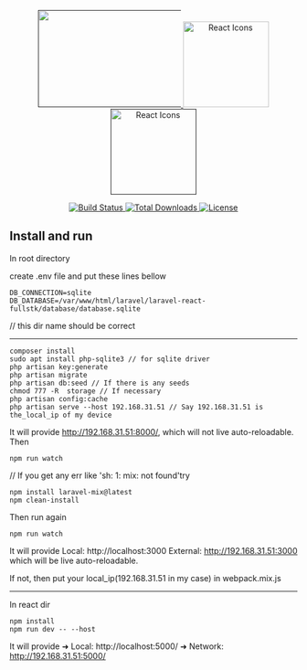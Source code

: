 <p align="center">
    <a href="" style="width: 120px; max-width: 250px;" class="svg-pan-zoom_viewport">
        <img src="https://adherence.dev/assets/images/other-logos/laravel-logo.svg" max-width="300" width="300" height="170" style="max-width: 250px;">
    </a>
    <a href="https://adherence.dev" style="width: 120px; max-width: 250px;" >
        <img src="https://adherence.dev/assets/images/logo.png" max-width="250" width="150" alt="React Icons">
    </a>
    <a href="" style="width: 120px; max-width: 250px;" >
        <img src="https://rawgit.com/gorangajic/react-icons/master/react-icons.svg" max-width="250" width="150" alt="React Icons">
    </a>
</p>

<p align="center">
    <a href="https://travis-ci.org/laravel/framework">
        <img src="https://travis-ci.org/laravel/framework.svg" alt="Build Status">
    </a>
    <a href="https://packagist.org/packages/laravel/framework">
        <img src="https://img.shields.io/packagist/dt/laravel/framework" alt="Total Downloads">
    </a>
    <a href="https://packagist.org/packages/laravel/framework">
        <img src="https://img.shields.io/packagist/l/laravel/framework" alt="License">
    </a>
</p>

## Install and run

In root directory 

create .env file and put these lines bellow

```
DB_CONNECTION=sqlite
DB_DATABASE=/var/www/html/laravel/laravel-react-fullstk/database/database.sqlite

```
// this dir name should be correct

------------------------------

```
composer install
sudo apt install php-sqlite3 // for sqlite driver
php artisan key:generate
php artisan migrate
php artisan db:seed // If there is any seeds
chmod 777 -R  storage // If necessary
php artisan config:cache
php artisan serve --host 192.168.31.51 // Say 192.168.31.51 is the_local_ip of my device

```
It will provide http://192.168.31.51:8000/, which will not live auto-reloadable.
Then
```
npm run watch
```
// If you get any err like 'sh: 1: mix: not found'try
```
npm install laravel-mix@latest
npm clean-install
```

Then run again
```
npm run watch
```

It will provide 
Local: http://localhost:3000
External: http://192.168.31.51:3000
which will be live auto-reloadable.

If not, then put your local_ip(192.168.31.51 in my case) in webpack.mix.js


---------------------------------------

In react dir
```
npm install
npm run dev -- --host
```
It will provide
  ➜  Local:   http://localhost:5000/
  ➜  Network: http://192.168.31.51:5000/
  
